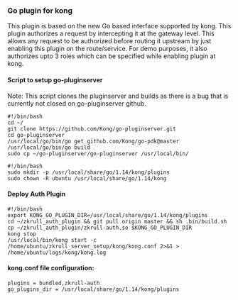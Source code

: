 ### Go plugin for kong

This plugin is based on the new Go based interface supported by kong.
This plugin authorizes a request by intercepting it at the gateway level.
This allows any request to be authorized before routing it upstream by just enabling this plugin on the route/service.
For demo purposes, it also authorizes upto 3 roles which can be specified while enabling plugin at kong.

#### Script to setup go-pluginserver

Note: This script clones the pluginserver and builds as there is a bug that is currently not closed on go-pluginserver github.
```
#!/bin/bash
cd ~/ 
git clone https://github.com/Kong/go-pluginserver.git 
cd go-pluginserver 
/usr/local/go/bin/go get github.com/Kong/go-pdk@master 
/usr/local/go/bin/go build
sudo cp ~/go-pluginserver/go-pluginserver /usr/local/bin/
```

```
#!/bin/bash
sudo mkdir -p /usr/local/share/go/1.14/kong/plugins
sudo chown -R ubuntu /usr/local/share/go/1.14/kong
```
#### Deploy Auth Plugin
```
#!/bin/bash
export KONG_GO_PLUGIN_DIR=/usr/local/share/go/1.14/kong/plugins
cd ~/zkrull_auth_plugin && git pull origin master && sh .bin/build.sh
cp ~/zkrull_auth_plugin/zkrull-auth.so $KONG_GO_PLUGIN_DIR
kong stop
/usr/local/bin/kong start -c /home/ubuntu/zkrull_server_setup/kong/kong.conf 2>&1 > /home/ubuntu/logs/kong/kong.log
```

#### kong.conf file configuration:
```
plugins = bundled,zkrull-auth
go_plugins_dir = /usr/local/share/go/1.14/kong/plugins 

```
